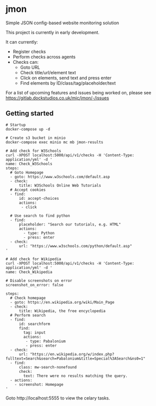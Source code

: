 # jmon

Simple JSON config-based website monitoring solution

This project is currently in early development.

It can currently:
 * Register checks
 * Perform checks across agents
 * Checks can:
   * Goto URL
   * Check title/url/element text
   * Click on elements, send text and press enter
   * Find elements by ID/class/tag/placeholder/text

For a list of upcoming features and issues being worked on, please see https://gitlab.dockstudios.co.uk/mjc/jmon/-/issues

## Getting started

```
# Startup
docker-compose up -d

# Create s3 bucket in minio
docker-compose exec minio mc mb jmon-results

# Add check for W3Schools
curl -XPOST localhost:5000/api/v1/checks -H 'Content-Type: application/yml' -d '
name: Check_W3Schools
steps:
  # Goto Homepage
  - goto: https://www.w3schools.com/default.asp
  - check:
      title: W3Schools Online Web Tutorials
  # Accept cookies
  - find:
      id: accept-choices
      actions:
       - click

  # Use search to find python
  - find:
      placeholder: "Search our tutorials, e.g. HTML"
      actions:
        - type: Python
        - press: enter
  - check:
      url: "https://www.w3schools.com/python/default.asp"
'

# Add check for Wikipedia
curl -XPOST localhost:5000/api/v1/checks -H 'Content-Type: application/yml' -d '
name: Check_Wikipedia

# Disable screenshots on error
screenshot_on_error: false

steps:
  # Check homepage
  - goto: https://en.wikipedia.org/wiki/Main_Page
  - check:
      title: Wikipedia, the free encyclopedia
  # Perform search
  - find:
      id: searchform
      find:
        tag: input
        actions:
         - type: Pabalonium
         - press: enter
  - check:
      url: "https://en.wikipedia.org/w/index.php?fulltext=Search&search=Pabalonium&title=Special%3ASearch&ns0=1"
  - find:
      class: mw-search-nonefound
      check:
        text: There were no results matching the query.
  - actions:
    - screenshot: Homepage
'
```

Goto http://localhost:5555 to view the celary tasks.


